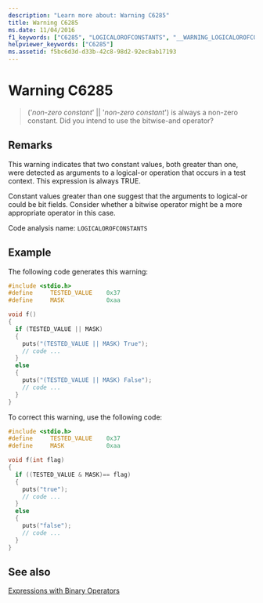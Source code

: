```yaml
---
description: "Learn more about: Warning C6285"
title: Warning C6285
ms.date: 11/04/2016
f1_keywords: ["C6285", "LOGICALOROFCONSTANTS", "__WARNING_LOGICALOROFCONSTANTS"]
helpviewer_keywords: ["C6285"]
ms.assetid: f5bc6d3d-d33b-42c8-98d2-92ec8ab17193
---
```

# Warning C6285

> ('*non-zero constant*' \|\| '*non-zero constant*') is always a non-zero constant. Did you intend to use the bitwise-and operator?

## Remarks

This warning indicates that two constant values, both greater than one, were detected as arguments to a logical-or operation that occurs in a test context. This expression is always TRUE.

Constant values greater than one suggest that the arguments to logical-or could be bit fields. Consider whether a bitwise operator might be a more appropriate operator in this case.

Code analysis name: `LOGICALOROFCONSTANTS`

## Example

The following code generates this warning:

```cpp
#include <stdio.h>
#define     TESTED_VALUE    0x37
#define     MASK            0xaa

void f()
{
  if (TESTED_VALUE || MASK)
  {
    puts("(TESTED_VALUE || MASK) True");
    // code ...
  }
  else
  {
    puts("(TESTED_VALUE || MASK) False");
    // code ...
  }
}
```

To correct this warning, use the following code:

```cpp
#include <stdio.h>
#define     TESTED_VALUE    0x37
#define     MASK            0xaa

void f(int flag)
{
  if ((TESTED_VALUE & MASK)== flag)
  {
    puts("true");
    // code ...
  }
  else
  {
    puts("false");
    // code ...
  }
}
```

## See also

[Expressions with Binary Operators](../cpp/expressions-with-binary-operators.md)
